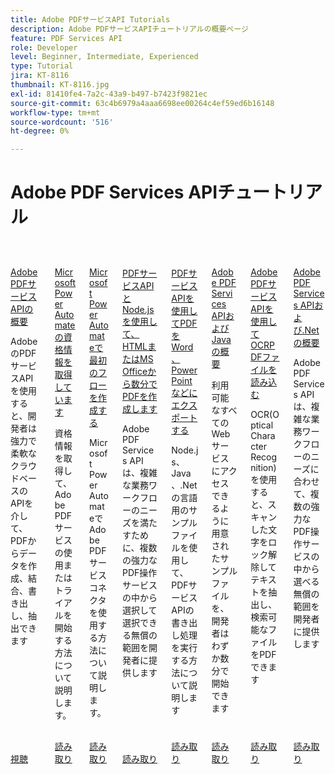 ```yaml
---
title: Adobe PDFサービスAPI Tutorials
description: Adobe PDFサービスAPIチュートリアルの概要ページ
feature: PDF Services API
role: Developer
level: Beginner, Intermediate, Experienced
type: Tutorial
jira: KT-8116
thumbnail: KT-8116.jpg
exl-id: 81410fe4-7a2c-43a9-b497-b7423f9821ec
source-git-commit: 63c4b6979a4aaa6698ee00264c4ef59ed6b16148
workflow-type: tm+mt
source-wordcount: '516'
ht-degree: 0%

---
```


# Adobe PDF Services APIチュートリアル

<!-- START CARDS HTML - DO NOT MODIFY BY HAND -->
<div class="columns">
    <div class="column is-half-tablet is-half-desktop is-one-third-widescreen" aria-label="Introduction to Adobe PDF Services API">
        <div class="card" style="height: 100%; display: flex; flex-direction: column; height: 100%;">
            <div class="card-image">
                <figure class="image x-is-16by9">
                    <a href="https://experienceleague.adobe.com/en/docs/events/adobe-developers-live-recordings/2021/oct2021/pdf-services-api" title="Adobe PDFサービスAPIの概要" target="_self" rel="referrer">
                        <img class="is-bordered-r-small" src="https://experienceleague.adobe.com/en/docs/acrobat-services-learn/tutorials/pdfservices/media_10bdc2df8bda2e357f9bcf9913c7c799f35ab16d1.png?width=400&format=webply&optimize=medium" alt="Adobe PDFサービスAPIの概要"
                             style="width: 100%; aspect-ratio: 16 / 9; object-fit: cover; overflow: hidden; display: block; margin: auto;">
                    </a>
                </figure>
            </div>
            <div class="card-content is-padded-small" style="display: flex; flex-direction: column; flex-grow: 1; justify-content: space-between;">
                <div class="top-card-content">
                    <p class="headline is-size-6 has-text-weight-bold">
                        <a href="https://experienceleague.adobe.com/en/docs/events/adobe-developers-live-recordings/2021/oct2021/pdf-services-api" target="_self" rel="referrer" title="Adobe PDFサービスAPIの概要">Adobe PDFサービスAPIの概要</a>
                    </p>
                    <p class="is-size-6">AdobeのPDFサービスAPIを使用すると、開発者は強力で柔軟なクラウドベースのAPIを介して、PDFからデータを作成、結合、書き出し、抽出できます</p>
                </div>
                <a href="https://experienceleague.adobe.com/en/docs/events/adobe-developers-live-recordings/2021/oct2021/pdf-services-api" target="_self" rel="referrer" class="spectrum-Button spectrum-Button--outline spectrum-Button--primary spectrum-Button--sizeM" style="align-self: flex-start; margin-top: 1rem;">
                    <span class="spectrum-Button-label has-no-wrap has-text-weight-bold">視聴</span>
                </a>
            </div>
        </div>
    </div>
    <div class="column is-half-tablet is-half-desktop is-one-third-widescreen" aria-label="Getting credentials for Microsoft Power Automate">
        <div class="card" style="height: 100%; display: flex; flex-direction: column; height: 100%;">
            <div class="card-image">
                <figure class="image x-is-16by9">
                    <a href="https://experienceleague.adobe.com/en/docs/acrobat-services-learn/tutorials/pdfservices/getting-credentials-power-automate" title="Microsoft Power Automateの資格情報の取得" target="_self" rel="referrer">
                        <img class="is-bordered-r-small" src="https://experienceleague.adobe.com/en/docs/acrobat-services-learn/tutorials/pdfservices/media_17606f025e0364a3bdf5e2c3f34744191a654147b.png?width=400&format=webply&optimize=medium" alt="Microsoft Power Automateの資格情報の取得"
                             style="width: 100%; aspect-ratio: 16 / 9; object-fit: cover; overflow: hidden; display: block; margin: auto;">
                    </a>
                </figure>
            </div>
            <div class="card-content is-padded-small" style="display: flex; flex-direction: column; flex-grow: 1; justify-content: space-between;">
                <div class="top-card-content">
                    <p class="headline is-size-6 has-text-weight-bold">
                        <a href="https://experienceleague.adobe.com/en/docs/acrobat-services-learn/tutorials/pdfservices/getting-credentials-power-automate" target="_self" rel="referrer" title="Microsoft Power Automateの資格情報の取得">Microsoft Power Automateの資格情報を取得しています</a>
                    </p>
                    <p class="is-size-6">資格情報を取得して、Adobe PDFサービスの使用またはトライアルを開始する方法について説明します。</p>
                </div>
                <a href="https://experienceleague.adobe.com/en/docs/acrobat-services-learn/tutorials/pdfservices/getting-credentials-power-automate" target="_self" rel="referrer" class="spectrum-Button spectrum-Button--outline spectrum-Button--primary spectrum-Button--sizeM" style="align-self: flex-start; margin-top: 1rem;">
                    <span class="spectrum-Button-label has-no-wrap has-text-weight-bold">読み取り</span>
                </a>
            </div>
        </div>
    </div>
    <div class="column is-half-tablet is-half-desktop is-one-third-widescreen" aria-label="Create your first flow in Microsoft Power Automate">
        <div class="card" style="height: 100%; display: flex; flex-direction: column; height: 100%;">
            <div class="card-image">
                <figure class="image x-is-16by9">
                    <a href="https://experienceleague.adobe.com/en/docs/acrobat-services-learn/tutorials/pdfservices/create-workflow-power-automate" title="Microsoft Power Automateで最初のフローを作成" target="_self" rel="referrer">
                        <img class="is-bordered-r-small" src="https://experienceleague.adobe.com/en/docs/acrobat-services-learn/tutorials/pdfservices/media_1b9c2f022d9f6b9181ffc9d6a272459b7b1f2e558.png?width=400&format=webply&optimize=medium" alt="Microsoft Power Automateで最初のフローを作成"
                             style="width: 100%; aspect-ratio: 16 / 9; object-fit: cover; overflow: hidden; display: block; margin: auto;">
                    </a>
                </figure>
            </div>
            <div class="card-content is-padded-small" style="display: flex; flex-direction: column; flex-grow: 1; justify-content: space-between;">
                <div class="top-card-content">
                    <p class="headline is-size-6 has-text-weight-bold">
                        <a href="https://experienceleague.adobe.com/en/docs/acrobat-services-learn/tutorials/pdfservices/create-workflow-power-automate" target="_self" rel="referrer" title="Microsoft Power Automateで最初のフローを作成">Microsoft Power Automateで最初のフローを作成する</a>
                    </p>
                    <p class="is-size-6">Microsoft Power AutomateでAdobe PDFサービスコネクタを使用する方法について説明します。</p>
                </div>
                <a href="https://experienceleague.adobe.com/en/docs/acrobat-services-learn/tutorials/pdfservices/create-workflow-power-automate" target="_self" rel="referrer" class="spectrum-Button spectrum-Button--outline spectrum-Button--primary spectrum-Button--sizeM" style="align-self: flex-start; margin-top: 1rem;">
                    <span class="spectrum-Button-label has-no-wrap has-text-weight-bold">読み取り</span>
                </a>
            </div>
        </div>
    </div>
    <div class="column is-half-tablet is-half-desktop is-one-third-widescreen" aria-label="Create a PDF from HTML or MS Office in a few minutes with PDF Services API and Node.js">
        <div class="card" style="height: 100%; display: flex; flex-direction: column; height: 100%;">
            <div class="card-image">
                <figure class="image x-is-16by9">
                    <a href="https://experienceleague.adobe.com/en/docs/acrobat-services-learn/tutorials/pdfservices/createpdffromhtml" title="PDFサービスAPIとNode.jsを使用して、HTMLまたはMS Officeから数分でPDFを作成します" target="_self" rel="referrer">
                        <img class="is-bordered-r-small" src="https://experienceleague.adobe.com/en/docs/acrobat-services-learn/tutorials/pdfservices/media_1938a490b89dc72095fe255feb780028d0e35bfd3.jpeg?width=400&format=webply&optimize=medium" alt="PDFサービスAPIとNode.jsを使用して、HTMLまたはMS Officeから数分でPDFを作成します"
                             style="width: 100%; aspect-ratio: 16 / 9; object-fit: cover; overflow: hidden; display: block; margin: auto;">
                    </a>
                </figure>
            </div>
            <div class="card-content is-padded-small" style="display: flex; flex-direction: column; flex-grow: 1; justify-content: space-between;">
                <div class="top-card-content">
                    <p class="headline is-size-6 has-text-weight-bold">
                        <a href="https://experienceleague.adobe.com/en/docs/acrobat-services-learn/tutorials/pdfservices/createpdffromhtml" target="_self" rel="referrer" title="PDFサービスAPIとNode.jsを使用して、HTMLまたはMS Officeから数分でPDFを作成します">PDFサービスAPIとNode.jsを使用して、HTMLまたはMS Officeから数分でPDFを作成します</a>
                    </p>
                    <p class="is-size-6">Adobe PDF Services APIは、複雑な業務ワークフローのニーズを満たすために、複数の強力なPDF操作サービスの中から選択して選択できる無償の範囲を開発者に提供します</p>
                </div>
                <a href="https://experienceleague.adobe.com/en/docs/acrobat-services-learn/tutorials/pdfservices/createpdffromhtml" target="_self" rel="referrer" class="spectrum-Button spectrum-Button--outline spectrum-Button--primary spectrum-Button--sizeM" style="align-self: flex-start; margin-top: 1rem;">
                    <span class="spectrum-Button-label has-no-wrap has-text-weight-bold">読み取り</span>
                </a>
            </div>
        </div>
    </div>
    <div class="column is-half-tablet is-half-desktop is-one-third-widescreen" aria-label="Using PDF Services API to export PDF to Word, PowerPoint, and more">
        <div class="card" style="height: 100%; display: flex; flex-direction: column; height: 100%;">
            <div class="card-image">
                <figure class="image x-is-16by9">
                    <a href="https://experienceleague.adobe.com/en/docs/acrobat-services-learn/tutorials/pdfservices/exportpdf" title="PDFサービスAPIを使用したWordやPowerPointなどへのPDFの書き出し" target="_self" rel="referrer">
                        <img class="is-bordered-r-small" src="https://experienceleague.adobe.com/en/docs/acrobat-services-learn/tutorials/pdfservices/media_1c2a613f83230468611aafd79440394925783712e.jpeg?width=400&format=webply&optimize=medium" alt="PDFサービスAPIを使用したWordやPowerPointなどへのPDFの書き出し"
                             style="width: 100%; aspect-ratio: 16 / 9; object-fit: cover; overflow: hidden; display: block; margin: auto;">
                    </a>
                </figure>
            </div>
            <div class="card-content is-padded-small" style="display: flex; flex-direction: column; flex-grow: 1; justify-content: space-between;">
                <div class="top-card-content">
                    <p class="headline is-size-6 has-text-weight-bold">
                        <a href="https://experienceleague.adobe.com/en/docs/acrobat-services-learn/tutorials/pdfservices/exportpdf" target="_self" rel="referrer" title="PDFサービスAPIを使用したWordやPowerPointなどへのPDFの書き出し">PDFサービスAPIを使用してPDFをWord、PowerPointなどにエクスポートする</a>
                    </p>
                    <p class="is-size-6">Node.js、Java、.Netの言語用のサンプルファイルを使用して、PDFサービスAPIの書き出し処理を実行する方法について説明します</p>
                </div>
                <a href="https://experienceleague.adobe.com/en/docs/acrobat-services-learn/tutorials/pdfservices/exportpdf" target="_self" rel="referrer" class="spectrum-Button spectrum-Button--outline spectrum-Button--primary spectrum-Button--sizeM" style="align-self: flex-start; margin-top: 1rem;">
                    <span class="spectrum-Button-label has-no-wrap has-text-weight-bold">読み取り</span>
                </a>
            </div>
        </div>
    </div>
    <div class="column is-half-tablet is-half-desktop is-one-third-widescreen" aria-label="Getting started with Adobe PDF Services API and Java">
        <div class="card" style="height: 100%; display: flex; flex-direction: column; height: 100%;">
            <div class="card-image">
                <figure class="image x-is-16by9">
                    <a href="https://experienceleague.adobe.com/en/docs/acrobat-services-learn/tutorials/pdfservices/gettingstartedjava" title="Adobe PDF Services APIおよびJavaの概要" target="_self" rel="referrer">
                        <img class="is-bordered-r-small" src="https://experienceleague.adobe.com/en/docs/acrobat-services-learn/tutorials/pdfservices/media_1dbfd1a00e5cfc2219b46df6ffbdae9edaaee44e3.jpeg?width=400&format=webply&optimize=medium" alt="Adobe PDF Services APIおよびJavaの概要"
                             style="width: 100%; aspect-ratio: 16 / 9; object-fit: cover; overflow: hidden; display: block; margin: auto;">
                    </a>
                </figure>
            </div>
            <div class="card-content is-padded-small" style="display: flex; flex-direction: column; flex-grow: 1; justify-content: space-between;">
                <div class="top-card-content">
                    <p class="headline is-size-6 has-text-weight-bold">
                        <a href="https://experienceleague.adobe.com/en/docs/acrobat-services-learn/tutorials/pdfservices/gettingstartedjava" target="_self" rel="referrer" title="Adobe PDF Services APIおよびJavaの概要">Adobe PDF Services APIおよびJavaの概要</a>
                    </p>
                    <p class="is-size-6">利用可能なすべてのWebサービスにアクセスできるように用意されたサンプルファイルを、開発者はわずか数分で開始できます</p>
                </div>
                <a href="https://experienceleague.adobe.com/en/docs/acrobat-services-learn/tutorials/pdfservices/gettingstartedjava" target="_self" rel="referrer" class="spectrum-Button spectrum-Button--outline spectrum-Button--primary spectrum-Button--sizeM" style="align-self: flex-start; margin-top: 1rem;">
                    <span class="spectrum-Button-label has-no-wrap has-text-weight-bold">読み取り</span>
                </a>
            </div>
        </div>
    </div>
    <div class="column is-half-tablet is-half-desktop is-one-third-widescreen" aria-label="Using Adobe PDF Services API to OCR PDF files">
        <div class="card" style="height: 100%; display: flex; flex-direction: column; height: 100%;">
            <div class="card-image">
                <figure class="image x-is-16by9">
                    <a href="https://experienceleague.adobe.com/en/docs/acrobat-services-learn/tutorials/pdfservices/ocr" title="Adobe PDFサービスAPIを使用したOCRPDFファイルの書き出し" target="_self" rel="referrer">
                        <img class="is-bordered-r-small" src="https://experienceleague.adobe.com/en/docs/acrobat-services-learn/tutorials/pdfservices/media_142c638a3b6c3b21eb2fb54dab0af688a19e23731.jpeg?width=400&format=webply&optimize=medium" alt="Adobe PDFサービスAPIを使用したOCRPDFファイルの書き出し"
                             style="width: 100%; aspect-ratio: 16 / 9; object-fit: cover; overflow: hidden; display: block; margin: auto;">
                    </a>
                </figure>
            </div>
            <div class="card-content is-padded-small" style="display: flex; flex-direction: column; flex-grow: 1; justify-content: space-between;">
                <div class="top-card-content">
                    <p class="headline is-size-6 has-text-weight-bold">
                        <a href="https://experienceleague.adobe.com/en/docs/acrobat-services-learn/tutorials/pdfservices/ocr" target="_self" rel="referrer" title="Adobe PDFサービスAPIを使用したOCRPDFファイルの書き出し">Adobe PDFサービスAPIを使用してOCRPDFファイルを読み込む</a>
                    </p>
                    <p class="is-size-6">OCR(Optical Character Recognition)を使用すると、スキャンした文字をロック解除してテキストを抽出し、検索可能なファイルをPDFできます</p>
                </div>
                <a href="https://experienceleague.adobe.com/en/docs/acrobat-services-learn/tutorials/pdfservices/ocr" target="_self" rel="referrer" class="spectrum-Button spectrum-Button--outline spectrum-Button--primary spectrum-Button--sizeM" style="align-self: flex-start; margin-top: 1rem;">
                    <span class="spectrum-Button-label has-no-wrap has-text-weight-bold">読み取り</span>
                </a>
            </div>
        </div>
    </div>
    <div class="column is-half-tablet is-half-desktop is-one-third-widescreen" aria-label="Getting started with Adobe PDF Services API and .Net">
        <div class="card" style="height: 100%; display: flex; flex-direction: column; height: 100%;">
            <div class="card-image">
                <figure class="image x-is-16by9">
                    <a href="https://experienceleague.adobe.com/en/docs/acrobat-services-learn/tutorials/pdfservices/gettingstartednet" title="Adobe PDF Services APIおよび.Netの概要" target="_self" rel="referrer">
                        <img class="is-bordered-r-small" src="https://experienceleague.adobe.com/en/docs/acrobat-services-learn/tutorials/pdfservices/media_11d550069c9dce1a7aa350f44b414ceb4ce859172.jpeg?width=400&format=webply&optimize=medium" alt="Adobe PDF Services APIおよび.Netの概要"
                             style="width: 100%; aspect-ratio: 16 / 9; object-fit: cover; overflow: hidden; display: block; margin: auto;">
                    </a>
                </figure>
            </div>
            <div class="card-content is-padded-small" style="display: flex; flex-direction: column; flex-grow: 1; justify-content: space-between;">
                <div class="top-card-content">
                    <p class="headline is-size-6 has-text-weight-bold">
                        <a href="https://experienceleague.adobe.com/en/docs/acrobat-services-learn/tutorials/pdfservices/gettingstartednet" target="_self" rel="referrer" title="Adobe PDF Services APIおよび.Netの概要">Adobe PDF Services APIおよび.Netの概要</a>
                    </p>
                    <p class="is-size-6">Adobe PDF Services APIは、複雑な業務ワークフローのニーズに合わせて、複数の強力なPDF操作サービスの中から選べる無償の範囲を開発者に提供します</p>
                </div>
                <a href="https://experienceleague.adobe.com/en/docs/acrobat-services-learn/tutorials/pdfservices/gettingstartednet" target="_self" rel="referrer" class="spectrum-Button spectrum-Button--outline spectrum-Button--primary spectrum-Button--sizeM" style="align-self: flex-start; margin-top: 1rem;">
                    <span class="spectrum-Button-label has-no-wrap has-text-weight-bold">読み取り</span>
                </a>
            </div>
        </div>
    </div>
</div>
<!-- END CARDS HTML - DO NOT MODIFY BY HAND -->
